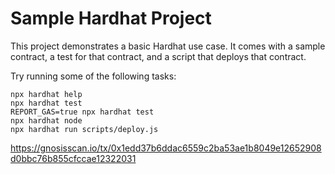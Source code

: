 # Sample Hardhat Project

This project demonstrates a basic Hardhat use case. It comes with a sample contract, a test for that contract, and a script that deploys that contract.

Try running some of the following tasks:

```shell
npx hardhat help
npx hardhat test
REPORT_GAS=true npx hardhat test
npx hardhat node
npx hardhat run scripts/deploy.js
```

https://gnosisscan.io/tx/0x1edd37b6ddac6559c2ba53ae1b8049e12652908d0bbc76b855cfccae12322031